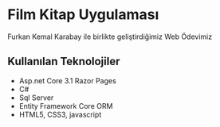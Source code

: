 # Film Kitap Uygulaması

 Furkan Kemal Karabay ile birlikte geliştirdiğimiz Web Ödevimiz

## Kullanılan Teknolojiler

 - Asp.net Core 3.1 Razor Pages
 - C#
 - Sql Server
 - Entity Framework Core ORM
 - HTML5, CSS3, javascript
